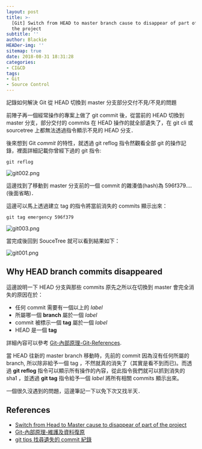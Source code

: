 ```yaml
---
layout: post
title: >-
  [Git] Switch from HEAD to master branch cause to disappear of part of
  the project
subtitle: ''
author: Blackie
HEADer-img: ''
sitemap: true
date: 2018-08-31 18:31:28
categories:
- CI&CD
tags:
- Git
- Source Control
---
```


記錄如何解決 Git 從 HEAD 切換到 master 分支部分交付不見/不見的問題

<!-- More -->

前陣子再一個經常操作的專案上做了 git commit 後，從當前的 HEAD 切換到 master 分支，部分交付的 commits 在 HEAD 操作的就全部遺失了，在 git cli 或 sourcetree 上都無法透過指令顯示不見的 HEAD 分支．

後來想到 Git *commit* 的特性，就透過 git reflog 指令然觀看全部 git 的操作記錄，裡面詳細記載你曾經下過的 git 指令:

    git reflog

![git002.png](git002.png)

這邊找到了移動到 master 分支前的一個 commit 的雜湊值(hash)為 596f379....(後面省略)．

這邊可以馬上透過建立 tag 的指令將當前消失的 commits 顯示出來：

    git tag emergency 596f379

![git003.png](git003.png)

當完成後回到 SouceTree 就可以看到結果如下：

![git001.png](git001.png)

## Why HEAD branch commits disappeared ##

這邊說明一下 HEAD 分支與那些 commits 原先之所以在切換到 master 會完全消失的原因在於：

- 任何 commit 需要有一個以上的 *label*
- 所屬哪一個 **branch** 屬於一個 *label*
- commit 被標示一個 **tag** 屬於一個 *label*
- HEAD 是一個 **tag**

詳細內容可以參考 [Git-內部原理-Git-References](https://git-scm.com/book/zh-tw/v1/Git-%E5%85%A7%E9%83%A8%E5%8E%9F%E7%90%86-Git-References).

當 HEAD 往新的 master branch 移動時，先前的 commit 因為沒有任何所屬的 branch, 所以除非給予一個 tag ，不然就真的消失了（其實是看不到而已)。而透過 **git reflog** 指令可以顯示所有操作的內容，從此指令我們就可以抓到消失的 sha1 ，並透過 **git tag** 指令給予一個 *label* 將所有相關 commits 顯示出來。

一個很久沒遇到的問題，這邊筆記一下以免下次又找半天．

## References ##

- [Switch from Head to Master cause to disappear of part of the project](https://community.atlassian.com/t5/Sourcetree-questions/Switch-from-Head-to-Master-cause-to-disappear-of-part-of-the/qaq-p/344387#U880366)
- [Git-內部原理-維護及資料復原](https://git-scm.com/book/zh-tw/v1/Git-%E5%85%A7%E9%83%A8%E5%8E%9F%E7%90%86-%E7%B6%AD%E8%AD%B7%E5%8F%8A%E8%B3%87%E6%96%99%E5%BE%A9%E5%8E%9F)
- [git tips 找尋遺失的 commit 紀錄](https://blog.wu-boy.com/2015/07/undo-git-reset-hard/)
